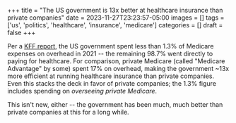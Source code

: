 +++
title = "The US government is 13x better at healthcare insurance than private companies"
date = 2023-11-27T23:23:57-05:00
images = []
tags = ['us', 'politics', 'healthcare', 'insurance', 'medicare']
categories = []
draft = false
+++

Per a [KFF report](https://www.kff.org/medicare/issue-brief/what-to-know-about-medicare-spending-and-financing/), the US government spent less than 1.3% of Medicare expenses on overhead in 2021 -- the remaining 98.7% went directly to paying for healthcare. For comparison, private Medicare (called "Medicare Advantage" by some) spent 17% on overhead, making the government ~13x more efficient at running healthcare insurance than private companies. Even this stacks the deck in favor of private companies; the 1.3% figure includes spending on _overseeing private Medicare_.


This isn't new, either -- the government has been much, much better than private companies at this for a long while.
